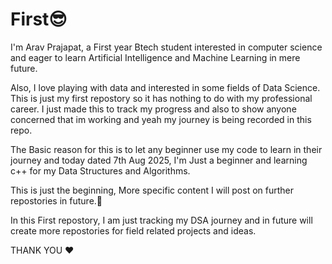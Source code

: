# First😎

I'm Arav Prajapat, a First year Btech student interested in computer science and eager to learn Artificial Intelligence and Machine Learning in mere future. 

Also, I love playing with data and interested in some fields of Data Science.
This is just my first repostory so it has nothing to do with my professional career.
I just made this to track my progress and also to show anyone concerned that im working and yeah my journey is being recorded in this repo.

The Basic reason for this is to let any beginner use my code to learn in their journey and today dated 7th Aug 2025, I'm Just a beginner and learning c++ for my Data Structures and Algorithms.

This is just the beginning, More specific content I will post on further repostories in future.🚀

In this First repostory, I am just tracking my DSA journey and in future will create more repostories for field related projects and ideas.


THANK YOU ❤️
